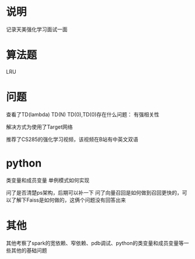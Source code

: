 # 说明
记录天美强化学习面试一面


# 算法题
LRU 


# 问题
查看了TD(lambda)  TD(N)  TD(0),TD(0)存在什么问题： 有强相关性

解决方式为使用了Target网络

推荐了CS285的强化学习视频，该视频在B站有中英文双语
# python
类变量和成员变量
单例模式如何实现

问了是否清楚ps架构，后期可以补一下
问了向量召回是如何做到召回更快的，可以了解下Faiss是如何做的，这俩个问题没有回答出来

# 其他
其他考察了spark的宽依赖、窄依赖、pdb调试、python的类变量和成员变量等一些其他的基础问题
